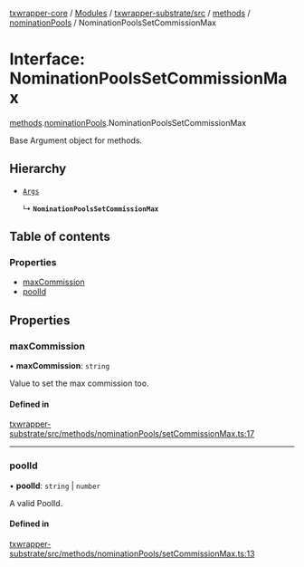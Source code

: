 [txwrapper-core](../README.md) / [Modules](../modules.md) / [txwrapper-substrate/src](../modules/txwrapper_substrate_src.md) / [methods](../modules/txwrapper_substrate_src.methods.md) / [nominationPools](../modules/txwrapper_substrate_src.methods.nominationPools.md) / NominationPoolsSetCommissionMax

# Interface: NominationPoolsSetCommissionMax

[methods](../modules/txwrapper_substrate_src.methods.md).[nominationPools](../modules/txwrapper_substrate_src.methods.nominationPools.md).NominationPoolsSetCommissionMax

Base Argument object for methods.

## Hierarchy

- [`Args`](../modules/txwrapper_core_src.md#args)

  ↳ **`NominationPoolsSetCommissionMax`**

## Table of contents

### Properties

- [maxCommission](txwrapper_substrate_src.methods.nominationPools.NominationPoolsSetCommissionMax.md#maxcommission)
- [poolId](txwrapper_substrate_src.methods.nominationPools.NominationPoolsSetCommissionMax.md#poolid)

## Properties

### maxCommission

• **maxCommission**: `string`

Value to set the max commission too.

#### Defined in

[txwrapper-substrate/src/methods/nominationPools/setCommissionMax.ts:17](https://github.com/paritytech/txwrapper-core/blob/fe8eeb2/packages/txwrapper-substrate/src/methods/nominationPools/setCommissionMax.ts#L17)

___

### poolId

• **poolId**: `string` \| `number`

A valid PoolId.

#### Defined in

[txwrapper-substrate/src/methods/nominationPools/setCommissionMax.ts:13](https://github.com/paritytech/txwrapper-core/blob/fe8eeb2/packages/txwrapper-substrate/src/methods/nominationPools/setCommissionMax.ts#L13)
